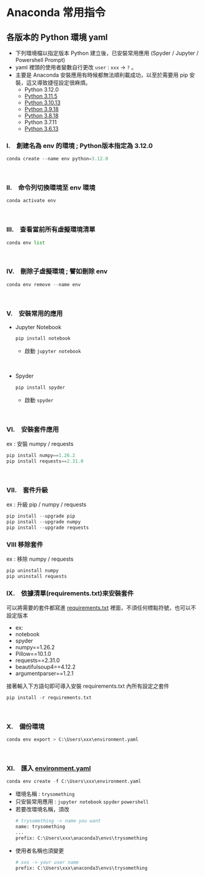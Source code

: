 # Anaconda 常用指令

## 各版本的 Python 環境 yaml
- 下列環境檔以指定版本 Python 建立後，已安裝常用應用 (Spyder / Jupyter / Powershell Prompt)</br>
- yaml 裡頭的使用者變數自行更改 `user` : `xxx` -> `?` 。</br>
- 主要是 Anaconda 安裝應用有時候都無法順利載成功，以至於需要用 pip 安裝，這又導致捷徑設定很麻煩。</br>
  - Python 3.12.0
  - [Python 3.11.5](yaml/environment_py311.yaml)
  - [Python 3.10.13](yaml/environment_py310.yaml)
  - [Python 3.9.18](yaml/environment_py39.yaml)
  - [Python 3.8.18](yaml/environment_py38.yaml)
  - Python 3.7.11
  - [Python 3.6.13](yaml/environment_py36.yaml)

### I.　創建名為 env 的環境 ; Python版本指定為 3.12.0
```py
conda create --name env python=3.12.0
```
</br>

### II.　命令列切換環境至 env 環境
```py
conda activate env
```
</br>

### III.　查看當前所有虛擬環境清單
```py
conda env list
```
</br>

### IV.　刪除子虛擬環境 ; 譬如刪除 env
```py
conda env remove --name env
```
</br>

### V.　安裝常用的應用
- Jupyter Notebook
  ```py
  pip install notebook
  ```
  - 啟動 `jupyter notebook`
</br>

- Spyder　
  ```py
  pip install spyder
  ```
  - 啟動 `spyder`
</br>

### VI.　安裝套件應用
ex : 安裝 numpy / requests
```py
pip install numpy==1.26.2
pip install requests==2.31.0
```
</br>

### VII.　套件升級
ex : 升級 pip / numpy / requests
```py
pip install --upgrade pip
pip install --upgrade numpy
pip install --upgrade requests
```

### VIII 移除套件
ex : 移除 numpy / requests
```py
pip uninstall numpy
pip uninstall requests
```

### IX.　依據清單(requirements.txt)來安裝套件</br>
可以將需要的套件都寫進 [requirements.txt](./requirements.txt) 裡面，不須任何標點符號，也可以不設定版本</br>
- ex:
- notebook
- spyder
- numpy==1.26.2
- Pillow==10.1.0
- requests==2.31.0
- beautifulsoup4==4.12.2
- argumentparser==1.2.1

接著輸入下方語句即可導入安裝 requirements.txt 內所有設定之套件
```py
pip install -r requirements.txt
```
</br>

### X.　備份環境
```py
conda env export > C:\Users\xxx\environment.yaml
```
</br>

### XI.　匯入 [environment.yaml](./environment.yaml)
```py
conda env create -f C:\Users\xxx\environment.yaml
```
- 環境名稱 : `trysomething`
- 只安裝常用應用 : `jupyter notebook` `spyder` `powershell`
- 若要改環境名稱，須改
  ```py
  # trysomething -> name you want
  name: trysomething
  ...
  prefix: C:\Users\xxx\anaconda3\envs\trysomething
  ```
- 使用者名稱也須變更
  ```py
  # xxx -> your user name
  prefix: C:\Users\xxx\anaconda3\envs\trysomething
  ```
</br>